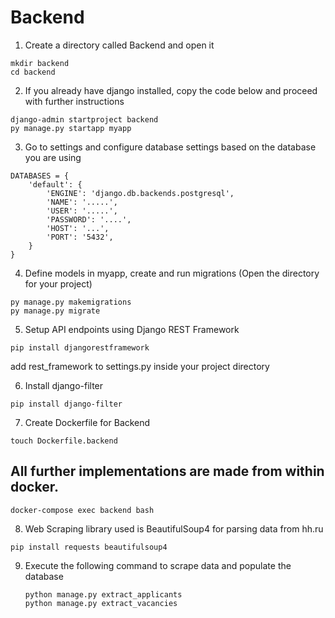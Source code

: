 # Backend
1) Create a directory called Backend and open it
```shell
mkdir backend
cd backend
```

2)  If you already have django installed, copy the code below and proceed with further instructions
```shell
django-admin startproject backend
py manage.py startapp myapp
```

3)  Go to settings and configure database settings based on the database you are using
```shell
DATABASES = {
    'default': {
        'ENGINE': 'django.db.backends.postgresql',
        'NAME': '.....',
        'USER': '.....',
        'PASSWORD': '....',
        'HOST': '...',
        'PORT': '5432',
    }
}
```

4) Define models in myapp, create and run migrations (Open the directory for your project)
```shell
py manage.py makemigrations
py manage.py migrate
```

5) Setup API endpoints using Django REST Framework
```shell
pip install djangorestframework
```
add rest_framework to settings.py inside your project directory

6) Install django-filter
```shell
pip install django-filter
```
7) Create Dockerfile for Backend
```shell
touch Dockerfile.backend
```

## All further implementations are made from within docker.
```shell
docker-compose exec backend bash
```
8) Web Scraping library used is BeautifulSoup4 for parsing data from hh.ru
```shell
pip install requests beautifulsoup4
```
9) Execute the following command to scrape data and populate the database
    ```shell
    python manage.py extract_applicants
    python manage.py extract_vacancies
    ```

 

